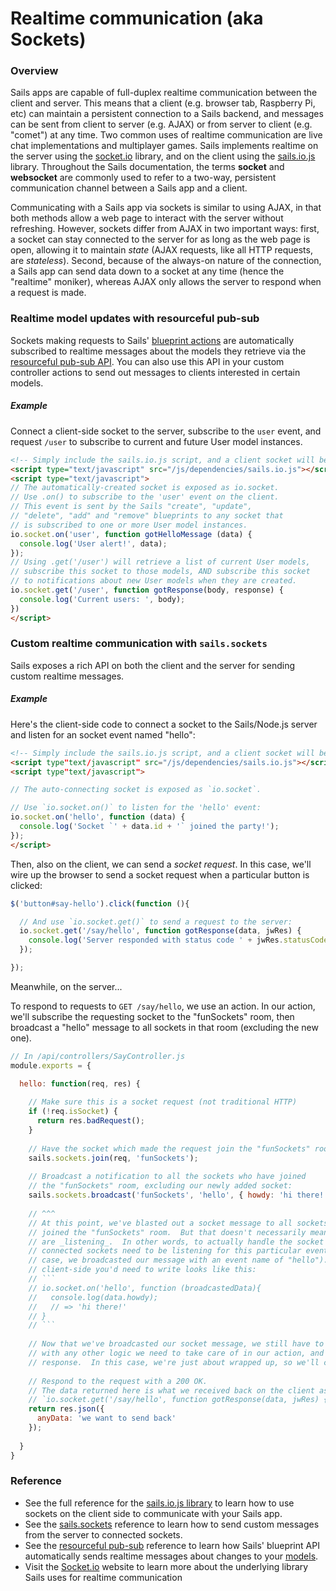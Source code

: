 # Realtime communication (aka Sockets)

### Overview

Sails apps are capable of full-duplex realtime communication between the client and server.  This means that a client (e.g. browser tab, Raspberry Pi, etc) can maintain a persistent connection to a Sails backend, and messages can be sent from client to server (e.g. AJAX) or from server to client (e.g. "comet") at any time.  Two common uses of realtime communication are live chat implementations and multiplayer games.  Sails implements realtime on the server using the [socket.io](http://socket.io) library, and on the client using the [sails.io.js](http://sailsjs.org/documentation/reference/web-sockets/socket-client/io-socket-on) library.  Throughout the Sails documentation, the terms **socket** and **websocket** are commonly used to refer to a two-way, persistent communication channel between a Sails app and a client.

Communicating with a Sails app via sockets is similar to using AJAX, in that both methods allow a web page to interact with the server without refreshing.  However, sockets differ from AJAX in two important ways: first, a socket can stay connected to the server for as long as the web page is open, allowing it to maintain _state_ (AJAX requests, like all HTTP requests, are _stateless_).  Second, because of the always-on nature of the connection, a Sails app can send data down to a socket at any time (hence the "realtime" moniker), whereas AJAX only allows the server to respond when a request is made.


### Realtime model updates with resourceful pub-sub

Sockets making requests to Sails' [blueprint actions](http://sailsjs.org/documentation/reference/blueprint-api) are automatically subscribed to realtime messages about the models they retrieve via the [resourceful pub-sub API](http://sailsjs.org/documentation/reference/web-sockets/resourceful-pub-sub).  You can also use this API in your custom controller actions to send out messages to clients interested in certain models.

##### Example

Connect a client-side socket to the server, subscribe to the `user` event, and request `/user` to subscribe to current and future User model instances.

```html
<!-- Simply include the sails.io.js script, and a client socket will be created for you -->
<script type="text/javascript" src="/js/dependencies/sails.io.js"></script>
<script type="text/javascript">
// The automatically-created socket is exposed as io.socket.
// Use .on() to subscribe to the 'user' event on the client.
// This event is sent by the Sails "create", "update",
// "delete", "add" and "remove" blueprints to any socket that
// is subscribed to one or more User model instances.
io.socket.on('user', function gotHelloMessage (data) {
  console.log('User alert!', data);
});
// Using .get('/user') will retrieve a list of current User models,
// subscribe this socket to those models, AND subscribe this socket
// to notifications about new User models when they are created.
io.socket.get('/user', function gotResponse(body, response) {
  console.log('Current users: ', body);
})
</script>
```

### Custom realtime communication with `sails.sockets`

Sails exposes a rich API on both the client and the server for sending custom realtime messages.

##### Example

Here's the client-side code to connect a socket to the Sails/Node.js server and listen for an socket event named "hello":

```html
<!-- Simply include the sails.io.js script, and a client socket will be created and auto-connected for you -->
<script type"text/javascript" src="/js/dependencies/sails.io.js"></script>
<script type"text/javascript">

// The auto-connecting socket is exposed as `io.socket`.

// Use `io.socket.on()` to listen for the 'hello' event:
io.socket.on('hello', function (data) {
  console.log('Socket `' + data.id + '` joined the party!');
});
</script>
```

Then, also on the client, we can send a _socket request_.  In this case, we'll wire up the browser to send a socket request when a particular button is clicked:

```js
$('button#say-hello').click(function (){

  // And use `io.socket.get()` to send a request to the server:
  io.socket.get('/say/hello', function gotResponse(data, jwRes) {
    console.log('Server responded with status code ' + jwRes.statusCode + ' and data: ', data);
  });

});

```


Meanwhile, on the server...

To respond to requests to `GET /say/hello`, we use an action.  In our action, we'll subscribe the requesting socket to the "funSockets" room, then broadcast a "hello" message to all sockets in that room (excluding the new one).

```javascript
// In /api/controllers/SayController.js
module.exports = {

  hello: function(req, res) {
  
    // Make sure this is a socket request (not traditional HTTP)
    if (!req.isSocket) {
      return res.badRequest();
    }
    
    // Have the socket which made the request join the "funSockets" room.
    sails.sockets.join(req, 'funSockets');
    
    // Broadcast a notification to all the sockets who have joined
    // the "funSockets" room, excluding our newly added socket:
    sails.sockets.broadcast('funSockets', 'hello', { howdy: 'hi there!'}, req);
    
    // ^^^
    // At this point, we've blasted out a socket message to all sockets who have
    // joined the "funSockets" room.  But that doesn't necessarily mean they
    // are _listening_.  In other words, to actually handle the socket message,
    // connected sockets need to be listening for this particular event (in this
    // case, we broadcasted our message with an event name of "hello").  The
    // client-side you'd need to write looks like this:
    // ```
    // io.socket.on('hello', function (broadcastedData){
    //   console.log(data.howdy);
    //   // => 'hi there!'
    // }
    // ```
    
    // Now that we've broadcasted our socket message, we still have to continue on
    // with any other logic we need to take care of in our action, and then send a
    // response.  In this case, we're just about wrapped up, so we'll continue on
    
    // Respond to the request with a 200 OK.
    // The data returned here is what we received back on the client as `data` in:
    // `io.socket.get('/say/hello', function gotResponse(data, jwRes) { /* ... */ });`
    return res.json({
      anyData: 'we want to send back'
    });
    
  }
}
```

### Reference

* See the full reference for the [sails.io.js library](http://sailsjs.org/documentation/reference/web-sockets/socket-client/io-socket-on) to learn how to use sockets on the client side to communicate with your Sails app.
* See the [sails.sockets](http://sailsjs.org/documentation/reference/web-sockets/sails-sockets) reference to learn how to send custom messages from the server to connected sockets.
* See the [resourceful pub-sub](http://sailsjs.org/documentation/reference/web-sockets/resourceful-pub-sub) reference to learn how Sails' blueprint API automatically sends realtime messages about changes to your [models](http://sailsjs.org/documentation/concepts/models-and-orm/models).
* Visit the [Socket.io](http://socket.io) website to learn more about the underlying library Sails uses for realtime communication

<docmeta name="displayName" value="Realtime">
